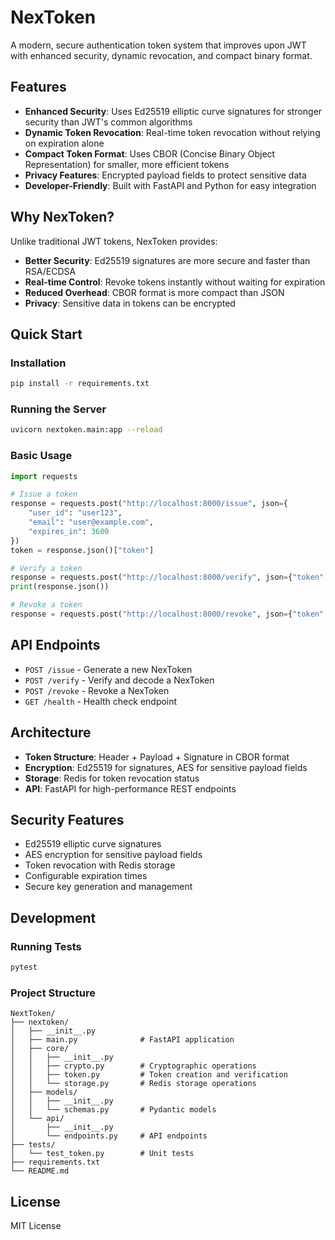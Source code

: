 # NexToken

A modern, secure authentication token system that improves upon JWT with enhanced security, dynamic revocation, and compact binary format.

## Features

- **Enhanced Security**: Uses Ed25519 elliptic curve signatures for stronger security than JWT's common algorithms
- **Dynamic Token Revocation**: Real-time token revocation without relying on expiration alone
- **Compact Token Format**: Uses CBOR (Concise Binary Object Representation) for smaller, more efficient tokens
- **Privacy Features**: Encrypted payload fields to protect sensitive data
- **Developer-Friendly**: Built with FastAPI and Python for easy integration

## Why NexToken?

Unlike traditional JWT tokens, NexToken provides:
- **Better Security**: Ed25519 signatures are more secure and faster than RSA/ECDSA
- **Real-time Control**: Revoke tokens instantly without waiting for expiration
- **Reduced Overhead**: CBOR format is more compact than JSON
- **Privacy**: Sensitive data in tokens can be encrypted

## Quick Start

### Installation

```bash
pip install -r requirements.txt
```

### Running the Server

```bash
uvicorn nextoken.main:app --reload
```

### Basic Usage

```python
import requests

# Issue a token
response = requests.post("http://localhost:8000/issue", json={
    "user_id": "user123",
    "email": "user@example.com",
    "expires_in": 3600
})
token = response.json()["token"]

# Verify a token
response = requests.post("http://localhost:8000/verify", json={"token": token})
print(response.json())

# Revoke a token
response = requests.post("http://localhost:8000/revoke", json={"token": token})
```

## API Endpoints

- `POST /issue` - Generate a new NexToken
- `POST /verify` - Verify and decode a NexToken
- `POST /revoke` - Revoke a NexToken
- `GET /health` - Health check endpoint

## Architecture

- **Token Structure**: Header + Payload + Signature in CBOR format
- **Encryption**: Ed25519 for signatures, AES for sensitive payload fields
- **Storage**: Redis for token revocation status
- **API**: FastAPI for high-performance REST endpoints

## Security Features

- Ed25519 elliptic curve signatures
- AES encryption for sensitive payload fields
- Token revocation with Redis storage
- Configurable expiration times
- Secure key generation and management

## Development

### Running Tests

```bash
pytest
```

### Project Structure

```
NextToken/
├── nextoken/
│   ├── __init__.py
│   ├── main.py              # FastAPI application
│   ├── core/
│   │   ├── __init__.py
│   │   ├── crypto.py        # Cryptographic operations
│   │   ├── token.py         # Token creation and verification
│   │   └── storage.py       # Redis storage operations
│   ├── models/
│   │   ├── __init__.py
│   │   └── schemas.py       # Pydantic models
│   └── api/
│       ├── __init__.py
│       └── endpoints.py     # API endpoints
├── tests/
│   └── test_token.py        # Unit tests
├── requirements.txt
└── README.md
```

## License

MIT License 
